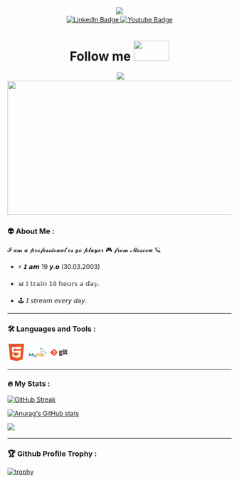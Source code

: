 <div id="header" align="center">
  <img src="https://media.giphy.com/media/QuxqWk7m9ffxyfoa0a/giphy.gif" width="150"/>
</div>
<div id="badges" align="center">
  <a href="https://vk.com/tyomazay08">
    <img src="https://img.shields.io/badge/VK-blue?style=for-the-badge&logo=linkedin&logoColor=white" alt="LinkedIn Badge"/>
  </a>

  <a href="https://www.youtube.com">
    <img src="https://img.shields.io/badge/YouTube-red?style=for-the-badge&logo=youtube&logoColor=white" alt="Youtube Badge"/>
  </a>
  <h1>
Follow me
  <img src="https://media.giphy.com/media/CT5Ye7uVJLFtu/giphy.gif" width="80px" height="45"/>
</h1>
</div>
<div id="viewprof" align="center">
  <img src="https://komarev.com/ghpvc/?username= gannibal1&style=flat-square&color=blue" alt=""/>
  
  <img src="https://media.giphy.com/media/hvRJCLFzcasrR4ia7z/giphy.gif" width="30px"/>
</h1>
</div>

<div align="center">
  <img src="https://media.giphy.com/media/l3diW5h83wPz0XQQg/giphy.gif" width="600" height="300"/>
</div>

### :alien: About Me :

𝓘 𝓪𝓶 𝓪 𝓹𝓻𝓸𝓯𝓮𝓼𝓼𝓲𝓸𝓷𝓪𝓵 𝓬𝓼 𝓰𝓸 𝓹𝓵𝓪𝔂𝓮𝓻 :video_game: 𝓯𝓻𝓸𝓶 𝓜𝓸𝓼𝓬𝓸𝔀 	:ringed_planet:

- :zap: 𝙄 𝙖𝙢 19 𝙮.𝙤 (30.03.2003)

- :bar_chart: 𝕀 𝕥𝕣𝕒𝕚𝕟 𝟙𝟘 𝕙𝕠𝕦𝕣𝕤 𝕒 𝕕𝕒𝕪.

- :joystick: 𝘐 𝘴𝘵𝘳𝘦𝘢𝘮 𝘦𝘷𝘦𝘳𝘺 𝘥𝘢𝘺.

---
### :hammer_and_wrench: Languages and Tools :

<div>

  <img src="https://github.com/devicons/devicon/blob/master/icons/html5/html5-original.svg" title="HTML5" alt="HTML" width="40" height="40"/>&nbsp;
  <img src="https://github.com/devicons/devicon/blob/master/icons/mysql/mysql-original-wordmark.svg" title="MySQL"  alt="MySQL" width="40" height="40"/>&nbsp;
  <img src="https://github.com/devicons/devicon/blob/master/icons/git/git-original-wordmark.svg" title="Git" alt="Git" width="40" height="40"/>&nbsp;
</div>

---
### :fire: My Stats :

[![GitHub Streak](https://github-readme-streak-stats.herokuapp.com?user=gannibal1&theme=halloween&hide_border=true&border_radius=4.6)](https://git.io/streak-stats)

[![Anurag's GitHub stats](https://github-readme-stats.vercel.app/api?username=gannibal1)](https://github.com/anuraghazra/github-readme-stats)

![](https://github-profile-summary-cards.vercel.app/api/cards/most-commit-language?username=daniilshat&theme=solarized_dark)



---
### 🏆 Github Profile Trophy :
[![trophy](https://github-profile-trophy.vercel.app/?username=gannibal1)](https://github.com/ryo-ma/github-profile-trophy)
